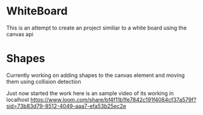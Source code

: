 # WhiteBoard

This is an attempt to create an project similiar to a white board using the canvas api

# Shapes

Currently working on adding shapes to the canvas element and moving them using collision detection

Just now started the work here is an sample video of its working in localhost
https://www.loom.com/share/bf4f11b1fe7842c191f4084cf37a579f?sid=73b83d79-8512-4049-aaa7-efa53b25ec2e
